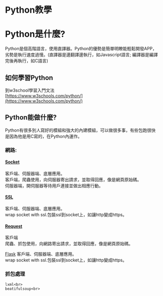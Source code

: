 # Python教學

# Python是什麼?
Python是個高階語言，使用直譯器。Python的優勢是簡單明瞭能輕鬆開發APP，劣勢是執行速度過慢。(直譯器是邊翻譯邊執行，如Javascript語言; 編譯器是編譯完後再執行，如C語言)

## 如何學習Python
到w3school學習入門文法<br>
[https://www.w3schools.com/python/](https://www.w3schools.com/python/)

## Python能做什麼?
Python有很多別人寫好的模組和強大的內建模組，可以做很多事，有些包跑很快是因為他是用C寫的，在Python內運作。

### 網路:
#### [Socket](https://docs.python.org/3/library/socket.html)
客戶端、伺服器端、底層應用。<br>
客戶端，爬蟲使用，向伺服器寄出請求，並取得回應，像是網頁原始碼。<br>
伺服器端，開伺服器等待用戶連接並做出相應行動。

#### [SSL](https://docs.python.org/3/library/ssl.html)
客戶端、伺服器端、底層應用。<br>
wrap socket with ssl.包裝ssl到socket上，如讓http變成https。

#### [Request](https://requests.readthedocs.io/en/latest/)
客戶端<br>
爬蟲、抓包使用，向網路寄出請求，並取得回應，像是網頁原始碼。

[Flask](https://flask.palletsprojects.com/en/2.2.x/)
客戶端、伺服器端、底層應用。<br>
wrap socket with ssl.包裝ssl到socket上，如讓http變成https。

### 抓包處理
    lxml<br>
    beatifulsoup<br>
